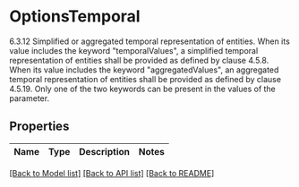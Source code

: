 # OptionsTemporal

6.3.12 Simplified or aggregated temporal representation of entities.  When its value includes the keyword \"temporalValues\", a simplified temporal representation of entities shall be provided as defined by clause 4.5.8.  When its value includes the keyword \"aggregatedValues\", an aggregated temporal representation of entities shall be provided as defined by clause 4.5.19.  Only one of the two keywords can be present in the values of the parameter. 

## Properties
Name | Type | Description | Notes
------------ | ------------- | ------------- | -------------

[[Back to Model list]](../README.md#documentation-for-models) [[Back to API list]](../README.md#documentation-for-api-endpoints) [[Back to README]](../README.md)


